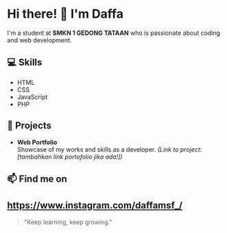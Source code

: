 # Hi there! 👋 I'm Daffa

I'm a student at **SMKN 1 GEDONG TATAAN** who is passionate about coding and web development.

## 💻 Skills
- HTML
- CSS
- JavaScript
- PHP

## 🚀 Projects
- **Web Portfolio**  
  Showcase of my works and skills as a developer. *(Link to project: [tambahkan link portofolio jika ada!])*

## 📫 Find me on

https://www.instagram.com/daffamsf_/
---

> "Keep learning, keep growing."
